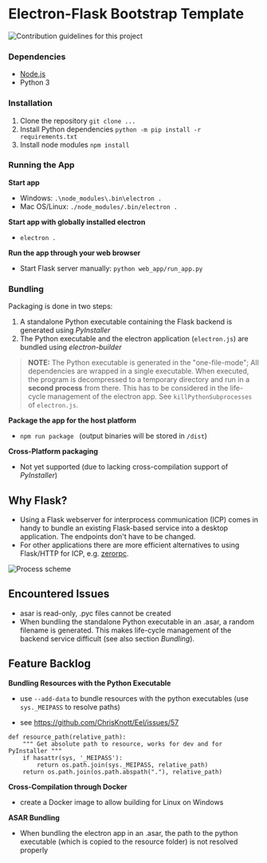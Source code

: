 # Electron-Flask Bootstrap Template

![Contribution guidelines for this project](screenshot.png)

### Dependencies

- [Node.js](https://nodejs.org/en/)
- Python 3

### Installation

1. Clone the repository `git clone ...`
2. Install Python dependencies `python -m pip install -r requirements.txt`
3. Install node modules `npm install`

### Running the App

**Start app**
- Windows: `.\node_modules\.bin\electron .`
- Mac OS/Linux: `./node_modules/.bin/electron .`

**Start app with globally installed electron**

- `electron .`

**Run the app through your web browser**

- Start Flask server manually: `python web_app/run_app.py`

### Bundling

Packaging is done in two steps:

1. A standalone Python executable containing the Flask backend is generated using _PyInstaller_
2. The Python executable and the electron application (`electron.js`) are bundled using _electron-builder_

> **NOTE:** The Python executable is generated in the "one-file-mode"; All dependencies are wrapped in a single executable. When executed, the program is decompressed to a temporary directory and run in a **second process** from there. This has to be considered in the life-cycle management of the electron app. See `killPythonSubprocesses` of `electron.js`.

**Package the app for the host platform**

- `npm run package ` (output binaries will be stored in `/dist`)

**Cross-Platform packaging**

- Not yet supported (due to lacking cross-compilation support of _PyInstaller_)

## Why Flask?

- Using a Flask webserver for interprocess communication (ICP) comes in handy to bundle an existing Flask-based service into a desktop application. The endpoints don't have to be changed.
- For other applications there are more efficient alternatives to using Flask/HTTP for ICP, e.g. [zerorpc](https://www.zerorpc.io/).

![Process scheme](ipc.png)

## Encountered Issues

- asar is read-only, .pyc files cannot be created
- When bundling the standalone Python executable in an .asar, a random filename is generated. This makes life-cycle management of the backend service difficult (see also section _Bundling_).

## Feature Backlog

**Bundling Resources with the Python Executable**

- use `--add-data` to bundle resources with the python executables (use `sys._MEIPASS` to resolve paths)

- see https://github.com/ChrisKnott/Eel/issues/57

```
def resource_path(relative_path):
    """ Get absolute path to resource, works for dev and for PyInstaller """
    if hasattr(sys, '_MEIPASS'):
        return os.path.join(sys._MEIPASS, relative_path)
    return os.path.join(os.path.abspath("."), relative_path)
```

**Cross-Compilation through Docker**

- create a Docker image to allow building for Linux on Windows

**ASAR Bundling**

- When bundling the electron app in an .asar, the path to the python executable (which is copied to the resource folder) is not resolved properly
